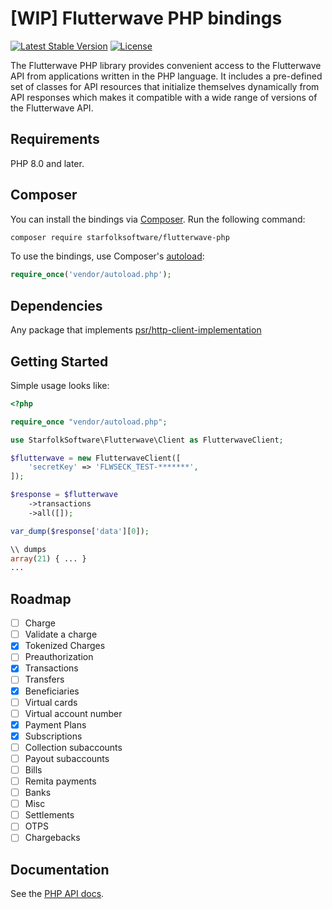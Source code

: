 # [WIP] Flutterwave PHP bindings

[![Latest Stable Version](https://poser.pugx.org/starfolksoftware/flutterwave-php/v/stable.svg)](https://packagist.org/packages/starfolksoftware/flutterwave-php)
[![License](https://poser.pugx.org/starfolksoftware/flutterwave-php/license.svg)](https://packagist.org/packages/starfolksoftware/flutterwave-php)

The Flutterwave PHP library provides convenient access to the Flutterwave API from
applications written in the PHP language. It includes a pre-defined set of
classes for API resources that initialize themselves dynamically from API
responses which makes it compatible with a wide range of versions of the Flutterwave
API.

## Requirements

PHP 8.0 and later.

## Composer

You can install the bindings via [Composer](http://getcomposer.org/). Run the following command:

```bash
composer require starfolksoftware/flutterwave-php
```

To use the bindings, use Composer's [autoload](https://getcomposer.org/doc/01-basic-usage.md#autoloading):

```php
require_once('vendor/autoload.php');
```

## Dependencies

Any package that implements [psr/http-client-implementation](https://packagist.org/providers/psr/http-client-implementation)

## Getting Started

Simple usage looks like:

```php
<?php

require_once "vendor/autoload.php";

use StarfolkSoftware\Flutterwave\Client as FlutterwaveClient;

$flutterwave = new FlutterwaveClient([
    'secretKey' => 'FLWSECK_TEST-*******',
]);

$response = $flutterwave
    ->transactions
    ->all([]);

var_dump($response['data'][0]);

\\ dumps
array(21) { ... }
...
```

## Roadmap

- [ ] Charge
- [ ] Validate a charge
- [x] Tokenized Charges
- [ ] Preauthorization
- [x] Transactions
- [ ] Transfers
- [x] Beneficiaries
- [ ] Virtual cards
- [ ] Virtual account number
- [x] Payment Plans
- [x] Subscriptions
- [ ] Collection subaccounts
- [ ] Payout subaccounts
- [ ] Bills
- [ ] Remita payments
- [ ] Banks
- [ ] Misc
- [ ] Settlements
- [ ] OTPS
- [ ] Chargebacks

## Documentation

See the [PHP API docs](https://developer.flutterwave.com/reference#introduction-1).
